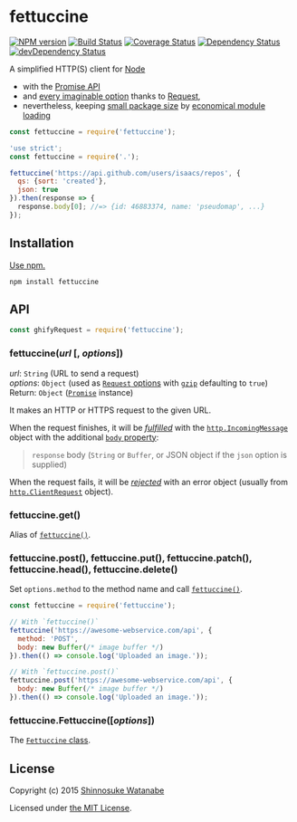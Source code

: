 # fettuccine

[![NPM version](https://img.shields.io/npm/v/fettuccine.svg)](https://www.npmjs.com/package/fettuccine)
[![Build Status](https://travis-ci.org/shinnn/fettuccine.svg?branch=master)](https://travis-ci.org/shinnn/fettuccine)
[![Coverage Status](https://img.shields.io/coveralls/shinnn/fettuccine.svg)](https://coveralls.io/r/shinnn/fettuccine)
[![Dependency Status](https://david-dm.org/shinnn/fettuccine.svg)](https://david-dm.org/shinnn/fettuccine)
[![devDependency Status](https://david-dm.org/shinnn/fettuccine/dev-status.svg)](https://david-dm.org/shinnn/fettuccine#info=devDependencies)

A simplified HTTP(S) client for [Node](https://nodejs.org/)

* with the [Promise API](https://promisesaplus.com/)
* and [every imaginable option](https://github.com/request/request#requestoptions-callback) thanks to [Request](https://github.com/request/request),
* nevertheless, keeping [small package size](https://github.com/shinnn/load-request-from-cwd-or-npm#why) by [economical module loading](https://github.com/shinnn/load-request-from-cwd-or-npm)

```javascript
const fettuccine = require('fettuccine');

'use strict';
const fettuccine = require('.');

fettuccine('https://api.github.com/users/isaacs/repos', {
  qs: {sort: 'created'},
  json: true
}).then(response => {
  response.body[0]; //=> {id: 46883374, name: 'pseudomap', ...}
});
```

## Installation

[Use npm.](https://docs.npmjs.com/cli/install)

```
npm install fettuccine
```

## API

```javascript
const ghifyRequest = require('fettuccine');
```

### fettuccine(*url* [, *options*])

*url*: `String` (URL to send a request)  
*options*: `Object` (used as [`Request` options][request] with [`gzip`](https://github.com/request/request/blob/288f814e71efdd70f852888c1701c5cf3d177da5/request.js#L913-L928) defaulting to `true`)  
Return: `Object` ([`Promise`](https://promisesaplus.com/) instance)

It makes an HTTP or HTTPS request to the given URL.

When the request finishes, it will be [*fulfilled*](https://promisesaplus.com/#point-26) with the  [`http.IncomingMessage`](https://nodejs.org/api/http.html#http_http_incomingmessage) object with the additional [`body` property][request]:

> `response` body (`String` or `Buffer`, or JSON object if the `json` option is supplied)

When the request fails, it will be [*rejected*](https://promisesaplus.com/#point-30) with an error object (usually from [`http.ClientRequest`](https://nodejs.org/api/http.html#http_class_http_clientrequest) object).

### fettuccine.get()

Alias of [`fettuccine()`][fettucine].

### fettuccine.post(), fettuccine.put(), fettuccine.patch(), fettuccine.head(), fettuccine.delete()

Set `options.method` to the method name and call [`fettuccine()`][fettucine].

```javascript
const fettuccine = require('fettuccine');

// With `fettuccine()`
fettuccine('https://awesome-webservice.com/api', {
  method: 'POST',
  body: new Buffer(/* image buffer */)
}).then(() => console.log('Uploaded an image.'));

// With `fettuccine.post()`
fettuccine.post('https://awesome-webservice.com/api', {
  body: new Buffer(/* image buffer */)
}).then(() => console.log('Uploaded an image.'));
```

### fettuccine.Fettuccine([*options*])

The [`Fettuccine` class](https://github.com/shinnn/fettuccine-class).

## License

Copyright (c) 2015 [Shinnosuke Watanabe](https://github.com/shinnn)

Licensed under [the MIT License](./LICENSE).

[request]: https://github.com/request/request#requestoptions-callback
[fettucine]: https://github.com/shinnn/fettuccine#fettuccineurl--options
